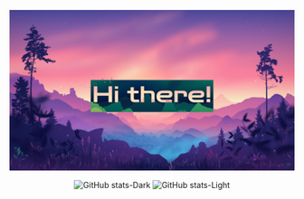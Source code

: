 ![WSG](image.jpg)

<p align="center">
  <img src="https://github-readme-stats.vercel.app/api?username=satrak33&show_icons=true&theme=dark" alt="GitHub stats-Dark">
  <img src="https://github-readme-stats.vercel.app/api?username=satrak33&show_icons=true&theme=default" alt="GitHub stats-Light">
</p>

